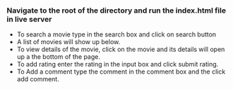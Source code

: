 ### Navigate to the root of the directory and run the index.html file in live server

* To search a movie type in the search box and click on search button
* A list of movies will show up below.
* To view details of the movie, click on the movie and its details will open up a the bottom of the page.
* To add rating enter the rating in the input box and click submit rating.
* To Add a comment type the comment in the comment box and the click add comment.